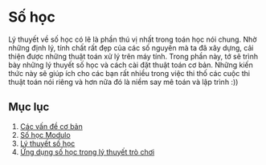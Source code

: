 # Số học 

Lý thuyết về số học có lẽ là phần thú vị nhất trong toán học nói chung. Nhờ những định lý, tính chất rất đẹp của các số nguyên mà ta đã xây dựng, cải thiện được những thuật toán xử lý trên máy tính. Trong phần này, tớ sẽ trình bày những lý thuyết số học và cách cài đặt thuật toán cơ bản. Những kiến thức này sẽ giúp ích cho các bạn rất nhiều trong việc thi thố các cuộc thi thuật toán nói riêng và hơn nữa đó là niềm say mê toán và lập trình :))

## Mục lục

1. [Các vấn đề cơ bản]()
2. [Số học Modulo]()
3. [Lý thuyết số học]()
4. [Ứng dụng số học trong lý thuyết trò chơi]()
